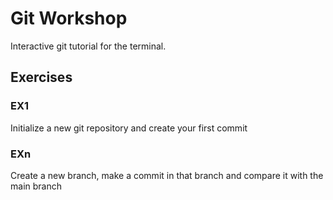 # Git Workshop

Interactive git tutorial for the terminal.

## Exercises

### EX1
Initialize a new git repository and create your first commit

### EXn
Create a new branch, make a commit in that branch and compare it with the main branch
